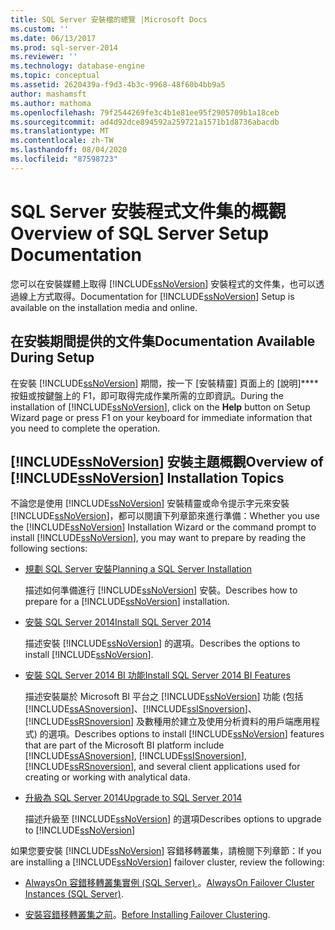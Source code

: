 ```yaml
---
title: SQL Server 安裝檔的總覽 |Microsoft Docs
ms.custom: ''
ms.date: 06/13/2017
ms.prod: sql-server-2014
ms.reviewer: ''
ms.technology: database-engine
ms.topic: conceptual
ms.assetid: 2620439a-f9d3-4b3c-9968-48f60b4bb9a5
author: mashamsft
ms.author: mathoma
ms.openlocfilehash: 79f2544269fe3c4b1e81ee95f2905709b1a18ceb
ms.sourcegitcommit: ad4d92dce894592a259721a1571b1d8736abacdb
ms.translationtype: MT
ms.contentlocale: zh-TW
ms.lasthandoff: 08/04/2020
ms.locfileid: "87598723"
---
```

# <a name="overview-of-sql-server-setup-documentation"></a><span data-ttu-id="c8188-102">SQL Server 安裝程式文件集的概觀</span><span class="sxs-lookup"><span data-stu-id="c8188-102">Overview of SQL Server Setup Documentation</span></span>
  <span data-ttu-id="c8188-103">您可以在安裝媒體上取得 [!INCLUDE[ssNoVersion](../../includes/ssnoversion-md.md)] 安裝程式的文件集，也可以透過線上方式取得。</span><span class="sxs-lookup"><span data-stu-id="c8188-103">Documentation for [!INCLUDE[ssNoVersion](../../includes/ssnoversion-md.md)] Setup is available on the installation media and online.</span></span>  
  
## <a name="documentation-available-during-setup"></a><span data-ttu-id="c8188-104">在安裝期間提供的文件集</span><span class="sxs-lookup"><span data-stu-id="c8188-104">Documentation Available During Setup</span></span>  
 <span data-ttu-id="c8188-105">在安裝 [!INCLUDE[ssNoVersion](../../includes/ssnoversion-md.md)] 期間，按一下 [安裝精靈] 頁面上的 [說明]\*\*\*\* 按鈕或按鍵盤上的 F1，即可取得完成作業所需的立即資訊。</span><span class="sxs-lookup"><span data-stu-id="c8188-105">During the installation of [!INCLUDE[ssNoVersion](../../includes/ssnoversion-md.md)], click on the **Help** button on Setup Wizard page or press F1 on your keyboard for immediate information that you need to complete the operation.</span></span>  
  
## <a name="overview-of-ssnoversion-installation-topics"></a><span data-ttu-id="c8188-106">[!INCLUDE[ssNoVersion](../../includes/ssnoversion-md.md)] 安裝主題概觀</span><span class="sxs-lookup"><span data-stu-id="c8188-106">Overview of [!INCLUDE[ssNoVersion](../../includes/ssnoversion-md.md)] Installation Topics</span></span>  
 <span data-ttu-id="c8188-107">不論您是使用 [!INCLUDE[ssNoVersion](../../includes/ssnoversion-md.md)] 安裝精靈或命令提示字元來安裝 [!INCLUDE[ssNoVersion](../../includes/ssnoversion-md.md)]，都可以閱讀下列章節來進行準備：</span><span class="sxs-lookup"><span data-stu-id="c8188-107">Whether you use the [!INCLUDE[ssNoVersion](../../includes/ssnoversion-md.md)] Installation Wizard or the command prompt to install [!INCLUDE[ssNoVersion](../../includes/ssnoversion-md.md)], you may want to prepare by reading the following sections:</span></span>  
  
-   [<span data-ttu-id="c8188-108">規劃 SQL Server 安裝</span><span class="sxs-lookup"><span data-stu-id="c8188-108">Planning a SQL Server Installation</span></span>](../../../2014/sql-server/install/planning-a-sql-server-installation.md)  
  
     <span data-ttu-id="c8188-109">描述如何準備進行 [!INCLUDE[ssNoVersion](../../includes/ssnoversion-md.md)] 安裝。</span><span class="sxs-lookup"><span data-stu-id="c8188-109">Describes how to prepare for a [!INCLUDE[ssNoVersion](../../includes/ssnoversion-md.md)] installation.</span></span>  
  
-   [<span data-ttu-id="c8188-110">安裝 SQL Server 2014</span><span class="sxs-lookup"><span data-stu-id="c8188-110">Install SQL Server 2014</span></span>](../../database-engine/install-windows/install-sql-server.md)  
  
     <span data-ttu-id="c8188-111">描述安裝 [!INCLUDE[ssNoVersion](../../includes/ssnoversion-md.md)] 的選項。</span><span class="sxs-lookup"><span data-stu-id="c8188-111">Describes the options to install [!INCLUDE[ssNoVersion](../../includes/ssnoversion-md.md)].</span></span>  
  
-   [<span data-ttu-id="c8188-112">安裝 SQL Server 2014 BI 功能</span><span class="sxs-lookup"><span data-stu-id="c8188-112">Install SQL Server 2014 BI Features</span></span>](install-sql-server-business-intelligence-features.md)  
  
     <span data-ttu-id="c8188-113">描述安裝屬於 Microsoft BI 平台之 [!INCLUDE[ssNoVersion](../../includes/ssnoversion-md.md)] 功能 (包括 [!INCLUDE[ssASnoversion](../../includes/ssasnoversion-md.md)]、[!INCLUDE[ssISnoversion](../../includes/ssisnoversion-md.md)]、[!INCLUDE[ssRSnoversion](../../includes/ssrsnoversion-md.md)] 及數種用於建立及使用分析資料的用戶端應用程式) 的選項。</span><span class="sxs-lookup"><span data-stu-id="c8188-113">Describes options to install [!INCLUDE[ssNoVersion](../../includes/ssnoversion-md.md)] features that are part of the Microsoft BI platform include [!INCLUDE[ssASnoversion](../../includes/ssasnoversion-md.md)], [!INCLUDE[ssISnoversion](../../includes/ssisnoversion-md.md)], [!INCLUDE[ssRSnoversion](../../includes/ssrsnoversion-md.md)], and several client applications used for creating or working with analytical data.</span></span>  
  
-   [<span data-ttu-id="c8188-114">升級為 SQL Server 2014</span><span class="sxs-lookup"><span data-stu-id="c8188-114">Upgrade to SQL Server 2014</span></span>](../../database-engine/install-windows/upgrade-sql-server.md)  
  
     <span data-ttu-id="c8188-115">描述升級至 [!INCLUDE[ssNoVersion](../../includes/ssnoversion-md.md)] 的選項</span><span class="sxs-lookup"><span data-stu-id="c8188-115">Describes options to upgrade to [!INCLUDE[ssNoVersion](../../includes/ssnoversion-md.md)]</span></span>  
  
 <span data-ttu-id="c8188-116">如果您要安裝 [!INCLUDE[ssNoVersion](../../includes/ssnoversion-md.md)] 容錯移轉叢集，請檢閱下列章節：</span><span class="sxs-lookup"><span data-stu-id="c8188-116">If you are installing a [!INCLUDE[ssNoVersion](../../includes/ssnoversion-md.md)] failover cluster, review the following:</span></span>  
  
-   <span data-ttu-id="c8188-117">[AlwaysOn 容錯移轉叢集實例 (SQL Server) ](../failover-clusters/windows/always-on-failover-cluster-instances-sql-server.md)。</span><span class="sxs-lookup"><span data-stu-id="c8188-117">[AlwaysOn Failover Cluster Instances (SQL Server)](../failover-clusters/windows/always-on-failover-cluster-instances-sql-server.md).</span></span>  
  
-   <span data-ttu-id="c8188-118">[安裝容錯移轉叢集之前](../failover-clusters/install/before-installing-failover-clustering.md)。</span><span class="sxs-lookup"><span data-stu-id="c8188-118">[Before Installing Failover Clustering](../failover-clusters/install/before-installing-failover-clustering.md).</span></span>  
  
  
